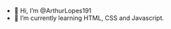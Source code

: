 - 👋 Hi, I’m @ArthurLopes191
- 🌱 I’m currently learning HTML, CSS and Javascript.


<!---
ArthurLopes191/ArthurLopes191 is a ✨ special ✨ repository because its `README.md` (this file) appears on your GitHub profile.
You can click the Preview link to take a look at your changes.
--->

